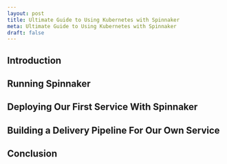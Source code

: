 ```yaml
---
layout: post
title: Ultimate Guide to Using Kubernetes with Spinnaker
meta: Ultimate Guide to Using Kubernetes with Spinnaker
draft: false
---
```


## Introduction

## Running Spinnaker

## Deploying Our First Service With Spinnaker

## Building a Delivery Pipeline For Our Own Service

## Conclusion
